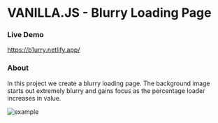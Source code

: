 # VANILLA.JS - Blurry Loading Page

### Live Demo

https://b1urry.netlify.app/

### About

In this project we create a blurry loading page. The background image starts out extremely blurry and gains focus as the percentage loader increases in value.

![example](./example.gif)
